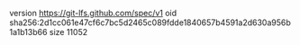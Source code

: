 version https://git-lfs.github.com/spec/v1
oid sha256:2d1cc061e47cf6c7bc5d2465c089fdde1840657b4591a2d630a956b1a1b13b66
size 11052
